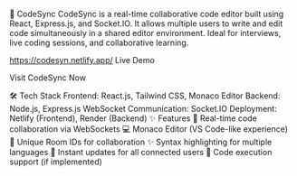 🚀 CodeSync
CodeSync is a real-time collaborative code editor built using React, Express.js, and Socket.IO. It allows multiple users to write and edit code simultaneously in a shared editor environment. Ideal for interviews, live coding sessions, and collaborative learning.

https://codesyn.netlify.app/
Live Demo

Visit CodeSync Now

🛠 Tech Stack
Frontend: React.js, Tailwind CSS, Monaco Editor
Backend: Node.js, Express.js
WebSocket Communication: Socket.IO
Deployment: Netlify (Frontend), Render (Backend)
✨ Features
👥 Real-time code collaboration via WebSockets
💻 Monaco Editor (VS Code-like experience)
🔗 Unique Room IDs for collaboration
✨ Syntax highlighting for multiple languages
🚀 Instant updates for all connected users
🧪 Code execution support (if implemented)
